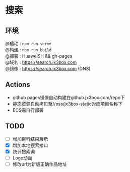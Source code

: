 # 搜索  

## 环境
@启动 : `npm run serve`  
@构建 : `npm run build`    
@部署 : HuaweiSH && gh-pages  
@域名 : https://search.jx3box.com    
@镜像 : https://search.jx3box.com   (DNS) 

## Actions
+ github pages镜像自动构建在github.jx3box.com/repo下
+ 静态资源自动拷贝至//oss/jx3box-static对应项目名称下
+ ECS需自行部署

## TODO
- [ ] 增加百科结果展示
- [x] 增加本地搜索接口
- [x] 统计搜索词
- [ ] Logo动画
- [ ] 修改url为新版正确作品地址